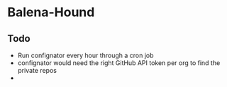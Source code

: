 # Balena-Hound

## Todo

- Run confignator every hour through a cron job
- confignator would need the right GitHub API token per org to find the private repos
- 
